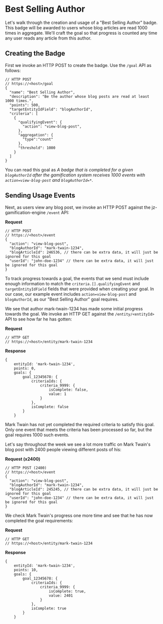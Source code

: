 
# Best Selling Author 
Let's walk through the creation and usage of a "Best Selling Author" badge. This badge will be awarded to users whose blog articles are read 1000 times in aggregate. We'll craft the goal so that progress is counted any time any user reads any article from this author.

## Creating the Badge
First we invoke an HTTP POST to create the badge. Use the `/goal` API as follows:

```
// HTTP POST 
// https://<host>/goal
{
  "name": "Best Selling Author",
  "description": "Be the author whose blog posts are read at least 1000 times.",
  "points": 500,
  "targetEntityIdField": "blogAuthorId", 
  "criteria": [
    {
      "qualifyingEvent": {
        "action": "view-blog-post",
      },
      "aggregation": {
      	"type":"count"
      },
      "threshold": 1000
    }
  ]
}
```

You can read this goal as *A badge that is completed for a given `blogAuthorId` after the gamification system receives 1000 events with `action=view-blog-post` and `blogAuthorId=*`*.

## Sending Usage Events
Next, as users view any blog post, we invoke an HTTP POST against the jz-gamification-engine `/event` API:

**Request**
```
// HTTP POST 
// https://<host>/event
{
  "action": "view-blog-post",
  "blogAuthorId": "mark-twain-1234",
  "blogArticleId": 246536, // there can be extra data, it will just be ignored for this goal
  "userId": "john-doe-1234" // there can be extra data, it will just be ignored for this goal
}
```

To track progress towards a goal, the events that we send must include enough information to match the `criteria.[].qualifyingEvent` and `targetEntityIdField` fields that were provided when creating your goal. In our case, our example event includes `action=view-blog-post` and `blogAuthorId`, as our "Best Selling Author" goal requires. 

We see that author mark-twain-1234 has made some initial progress towards the goal. We invoke an HTTP GET against the `/entity/<entityId>` API to see how far he has gotten:

**Request**
```
// HTTP GET 
// https://<host>/entity/mark-twain-1234
```

**Response**
```
{
    entityId: 'mark-twain-1234',
    points: 0,
    goals: {
        goal_12345678: {
            criteriaIds: {
                criteria_9999: {
                    isComplete: false,
                    value: 1
                }
            },
            isComplete: false
        }
    }
```

Mark Twain has not yet completed the required criteria to satisfy this goal. Only one event that meets the criteria has been processed so far, but the goal requires 1000 such events. 

Let's say throughout the week we see a lot more traffic on Mark Twain's blog post with 2400 people viewing different posts of his:

**Request (x2400)**
```
// HTTP POST (2400)
// https://<host>/event
{
  "action": "view-blog-post",
  "blogAuthorId": "mark-twain-1234",
  "blogArticleId": 245245, // there can be extra data, it will just be ignored for this goal
  "userId": "john-doe-1234" // there can be extra data, it will just be ignored for this goal
}
```

We check Mark Twain's progress one more time and see that he has now completed the goal requirements:

**Request**
```
// HTTP GET 
// https://<host>/entity/mark-twain-1234
```

**Response**
```
{
    entityId: 'mark-twain-1234',
    points: 10,
    goals: {
        goal_12345678: {
            criteriaIds: {
                criteria_9999: {
                    isComplete: true,
                    value: 2401
                }
            },
            isComplete: true
        }
    }
```